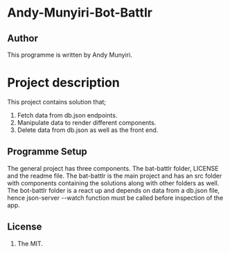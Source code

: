 # Andy-Munyiri-Bot-Battlr
## Author
This programme is written by Andy Munyiri.

# Project description
This project contains solution that;
   1. Fetch data from db.json endpoints.
   2. Manipulate data to render different components.
   3. Delete data from db.json as well as the front end.


## Programme Setup
The general project has three components. The bat-battlr folder, LICENSE and the readme file. The bat-battlr is the main project and has an src folder with components containing the solutions along with other folders as well. The bot-battlr folder is a react up and depends on data from a db.json file, hence json-server --watch function must be called before inspection of the app.

## License
1. The MIT.
